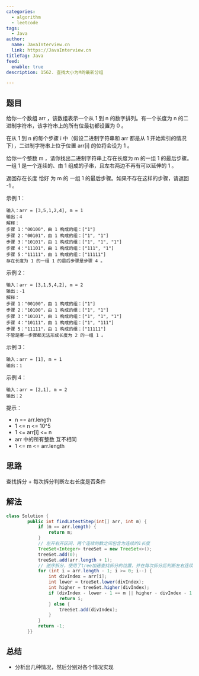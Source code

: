 ```yaml
---
categories:
  - algorithm
  - leetcode
tags:
  - Java
author: 
  name: JavaInterview.cn
  link: https://JavaInterview.cn
titleTag: Java
feed:
  enable: true
description: 1562. 查找大小为M的最新分组

---
```


## 题目
给你一个数组 arr ，该数组表示一个从 1 到 n 的数字排列。有一个长度为 n 的二进制字符串，该字符串上的所有位最初都设置为 0 。

在从 1 到 n 的每个步骤 i 中（假设二进制字符串和 arr 都是从 1 开始索引的情况下），二进制字符串上位于位置 arr[i] 的位将会设为 1 。

给你一个整数 m ，请你找出二进制字符串上存在长度为 m 的一组 1 的最后步骤。一组 1 是一个连续的、由 1 组成的子串，且左右两边不再有可以延伸的 1 。

返回存在长度 恰好 为 m 的 一组 1  的最后步骤。如果不存在这样的步骤，请返回 -1 。



示例 1：

    输入：arr = [3,5,1,2,4], m = 1
    输出：4
    解释：
    步骤 1："00100"，由 1 构成的组：["1"]
    步骤 2："00101"，由 1 构成的组：["1", "1"]
    步骤 3："10101"，由 1 构成的组：["1", "1", "1"]
    步骤 4："11101"，由 1 构成的组：["111", "1"]
    步骤 5："11111"，由 1 构成的组：["11111"]
    存在长度为 1 的一组 1 的最后步骤是步骤 4 。
示例 2：

    输入：arr = [3,1,5,4,2], m = 2
    输出：-1
    解释：
    步骤 1："00100"，由 1 构成的组：["1"]
    步骤 2："10100"，由 1 构成的组：["1", "1"]
    步骤 3："10101"，由 1 构成的组：["1", "1", "1"]
    步骤 4："10111"，由 1 构成的组：["1", "111"]
    步骤 5："11111"，由 1 构成的组：["11111"]
    不管是哪一步骤都无法形成长度为 2 的一组 1 。
示例 3：

    输入：arr = [1], m = 1
    输出：1
示例 4：

    输入：arr = [2,1], m = 2
    输出：2


提示：

* n == arr.length
* 1 <= n <= 10^5
* 1 <= arr[i] <= n
* arr 中的所有整数 互不相同
* 1 <= m <= arr.length


## 思路

查找拆分 + 每次拆分判断左右长度是否条件

## 解法
```java
class Solution {
        public int findLatestStep(int[] arr, int m) {
            if (m == arr.length) {
                return m;
            }
            // 左开右开区间，两个连续的数之间包含为连续的1长度
            TreeSet<Integer> treeSet = new TreeSet<>();
            treeSet.add(0);
            treeSet.add(arr.length + 1);
            // 逆序拆分，使用了tree加速查找拆分的位置，并在每次拆分后判断左右连续1的长度是否符合条件
            for (int i = arr.length - 1; i >= 0; i--) {
                int divIndex = arr[i];
                int lower = treeSet.lower(divIndex);
                int higher = treeSet.higher(divIndex);
                if (divIndex - lower - 1 == m || higher - divIndex - 1 == m) {
                    return i;
                } else {
                    treeSet.add(divIndex);
                }
            }
            return -1;
        }}

```

## 总结

- 分析出几种情况，然后分别对各个情况实现 
